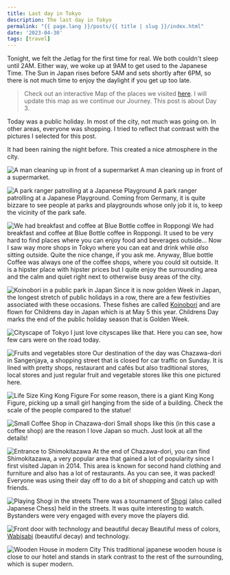 ```yaml
---
title: Last day in Tokyo
description: The last day in Tokyo
permalink: "{{ page.lang }}/posts/{{ title | slug }}/index.html"
date: '2023-04-30'
tags: [travel]
---
```


Tonight, we felt the Jetlag for the first time for real. We both couldn't sleep until 2AM. Either way, we woke up at 9AM to get used to the Japanese Time. The Sun in Japan rises before 5AM and sets shortly after 6PM, so there is not much time to enjoy the daylight if you get up too late.

> Check out an interactive Map of the places we visited [here](https://wanderlog.com/view/ipgoeoyijw/japan-trip/shared). I will update this map as we continue our Journey. This post is about Day 3.

Today was a public holiday. In most of the city, not much was going on. In other areas, everyone was shopping. I tried to reflect that contrast with the pictures I selected for this post.

It had been raining the night before. This created a nice atmosphere in the city.

![A man cleaning up in front of a supermarket](/images/japan03/2023-04-30_095756_00.JPG)
A man cleaning up in front of a supermarket.

![A park ranger patrolling at a Japanese Playground](/images/japan03/2023-04-30_101428_00.JPG)
A park ranger patrolling at a Japanese Playground. Coming from Germany, it is quite bizzare to see people at parks and playgrounds whose only job it is, to keep the vicinity of the park safe.

![We had breakfast and coffee at Blue Bottle coffee in Roppongi](/images/japan03/2023-04-30_110509_00.JPG)
We had breakfast and coffee at Blue Bottle coffee in Roppongi. It used to be very hard to find places where you can enjoy food and beverages outside… Now I saw way more shops in Tokyo where you can eat and drink while _also_ sitting outside. Quite the nice change, if you ask me. Anyway, Blue bottle Coffee was always one of the coffee shops, where you could sit outside. It is a hipster place with hipster prices but I quite enjoy the surrounding area and the calm and quiet right next to otherwise busy areas of the city.

![Koinobori in a public park in Japan](/images/japan03/2023-04-30_111629_00.JPG)
Since it is now golden Week in Japan, the longest stretch of public holidays in a row, there are a few festivities associated with these occasions. These fishes are called [Koinobori](https://en.wikipedia.org/wiki/Koinobori) and are flown for Childrens day in Japan which is at May 5 this year. Childrens Day marks the end of the public holiday season that is Golden Week.

![Cityscape of Tokyo](/images/japan03/2023-04-30_112420_00.JPG)
I just love cityscapes like that. Here you can see, how few cars were on the road today.

![Fruits and vegetables store](/images/japan03/2023-04-30_123800_00.JPG)
Our destination of the day was Chazawa-dori in Sangenjaya, a shopping street that is closed for car traffic on Sunday. It is lined with pretty shops, restaurant and cafés but also traditional stores, local stores and just regular fruit and vegetable stores like this one pictured here.

![Life Size King Kong Figure](/images/japan03/2023-04-30_123940_00.JPG)
For some reason, there is a giant King Kong Figure, picking up a small girl hanging from the side of a building. Check the scale of the people compared to the statue!

![Small Coffee Shop in Chazawa-dori](/images/japan03/2023-04-30_124729_00.JPG)
Small shops like this (in this case a coffee shop) are the reason I love Japan so much. Just look at all the details!

![Entrance to Shimokitazawa](/images/japan03/2023-04-30_133035_00.JPG)
At the end of Chazawa-dori, you can find Shimokitazawa, a very popular area that gained a lot of popularity since I first visited Japan in 2014. This area is known for second hand clothing and furniture and also has a lot of restaurants. As you can see, it was packed! Everyone was using their day off to do a bit of shopping and catch up with friends.

![Playing Shogi in the streets](/images/japan03/2023-04-30_150211_00.JPG)
There was a tournament of [Shogi](https://en.wikipedia.org/wiki/Shogi) (also called Japanese Chess) held in the streets. It was quite interesting to watch. Bystanders were very engaged with every move the players did.

![Front door with technology and beautiful decay](/images/japan03/2023-04-30_150538_00.JPG)
Beautiful mess of colors, [Wabisabi](https://en.wikipedia.org/wiki/Wabi-sabi) (beautiful decay) and technology.

![Wooden House in modern City](/images/japan03/2023-04-30_182803_00.JPG)
This traditional japanese wooden house is close to our hotel and stands in stark contrast to the rest of the surrounding, which is super modern.